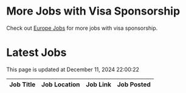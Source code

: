 # More Jobs with Visa Sponsorship

Check out [Europe Jobs](https://github.com/sureshparimi/europejobs#latest-jobs) for more jobs with visa sponsorship.

# Latest Jobs

This page is updated at December 11, 2024 22:00:22

| Job Title | Job Location | Job Link | Job Posted |
| --- | --- | --- | --- |
